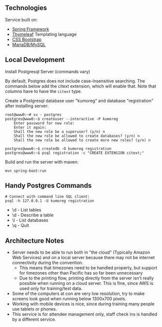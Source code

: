 
Technologies
------------
Service built on:
  - [Spring Framework](https://docs.spring.io/spring/docs/5.1.3.RELEASE/spring-framework-reference/)
  - [Thymeleaf](https://www.thymeleaf.org/doc/tutorials/2.1/thymeleafspring.html) Templating language
  - [CSS Bootstrap](https://getbootstrap.com/docs/3.4/css/)
  - [MariaDB/MySQL](https://mariadb.com/kb/en/library/documentation/)
  

Local Development
-----------------
Install Postgresql Server (commands vary)

By default, Postgres does not include case-insensitive searching. The commands below add the
citext extension, which will enable that. Note that columns have to have the `citext` type.

Create a Postgresql database user "kumoreg" and database "registration" after installing server:

```
root@www0:~# su - postgres 
postgres@www0:~$ createuser --interactive -P kumoreg
    Enter password for new role:
    Enter it again:
    Shall the new role be a superuser? (y/n) n
    Shall the new role be allowed to create databases? (y/n) n
    Shall the new role be allowed to create more new roles? (y/n) n

postgres@www0:~$ createdb -O kumoreg registration
postgres@www0:~$ psql registration -c "CREATE EXTENSION citext;"
```

Build and run the server with maven:
```
mvn spring-boot:run
```

Handy Postgres Commands
-----------------------
```
# Connect with command line SQL client:
psql -h 127.0.0.1 -U kumoreg registration
```
- \d - List tables
- \d <tablename> - Describe a table
- \l - List databases
- \q - Quit

Architecture Notes
------------------
- Server needs to be able to run both in "the cloud" (Typically Amazon Web Services) 
and on a local server because there may not be internet connectivity during the 
convention.
  - This means that timezones need to be handled property, but support for timezones
  other than Pacific has so far been unnecessary
  - Due to the printing flow, printing directly from the server isn't really possible
  when running on a cloud server. This is fine, since AWS is used only for 
  training/test data.
- Some of the computers at con are very low resolution, try to make screens look
  good when running below 1300x700 pixels.
- Working with mobile devices is nice, since during training many people use
  tablets or phones.
- This service is for attendee management only, staff check ins is handled by a 
  different service.
